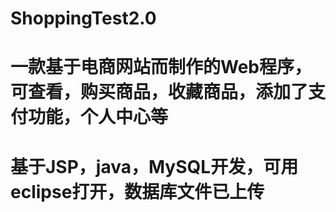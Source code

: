# ShoppingTest2.0
# 一款基于电商网站而制作的Web程序，可查看，购买商品，收藏商品，添加了支付功能，个人中心等
# 基于JSP，java，MySQL开发，可用eclipse打开，数据库文件已上传
